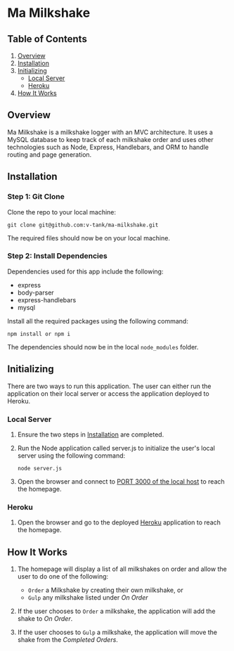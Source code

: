 # Ma Milkshake

## Table of Contents 

1. [Overview](#overview)
2. [Installation](#installation)
3. [Initializing](#initializing)
	- [Local Server](#local-server)
	- [Heroku](#heroku)
4. [How It Works](#how-it-works)

<a name="overview"></a>
## Overview

Ma Milkshake is a milkshake logger with an MVC architecture. It uses a MySQL database to keep track of each milkshake order and uses other technologies such as Node, Express, Handlebars, and ORM to handle routing and page generation.

<a name="installation"></a>
## Installation

### Step 1: Git Clone

Clone the repo to your local machine:

```
git clone git@github.com:v-tank/ma-milkshake.git
```

The required files should now be on your local machine.

### Step 2: Install Dependencies

Dependencies used for this app include the following:

* express
* body-parser
* express-handlebars
* mysql

Install all the required packages using the following command:

```
npm install or npm i
```

The dependencies should now be in the local `node_modules` folder.

<a name="initializing"></a>
## Initializing

There are two ways to run this application. The user can either run the application on their local server or access the application deployed to Heroku.

<a name="local-server"></a>
### Local Server

1. Ensure the two steps in [Installation](#installation) are completed.

2. Run the Node application called server.js to initialize the user's local server using the following command:

	```
	node server.js
	```

3. Open the browser and connect to [PORT 3000 of the local host](http://localhost:3000/) to reach the homepage.

<a name="heroku"></a>
### Heroku

1. Open the browser and go to the deployed [Heroku](https://ma-milkshake.herokuapp.com/) application to reach the homepage.


<a name="how-it-works"></a>
## How It Works

1. The homepage will display a list of all milkshakes on order and allow the user to do one of the following:

	- `Order` a Milkshake by creating their own milkshake, or 
	- `Gulp` any milkshake listed under *On Order*

2. If the user chooses to `Order` a milkshake, the application will add the shake to *On Order*.

3. If the user chooses to `Gulp` a milkshake, the application will move the shake from the *Completed Orders*.

